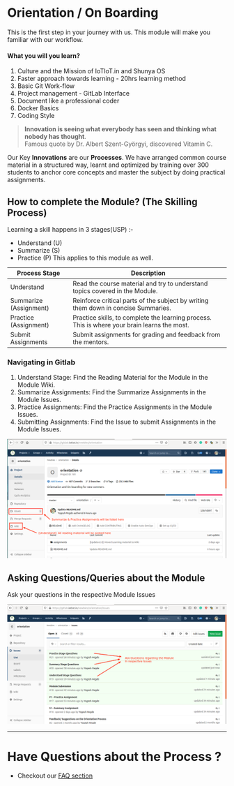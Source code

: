 # Orientation / On Boarding

This is the first step in your journey with us. This module will make you familiar with our workflow.

#### What you will you learn?
1. Culture and the Mission of IoTIoT.in and Shunya OS
1. Faster approach towards learning - 20hrs learning method 
1. Basic Git Work-flow
1. Project management - GitLab Interface
1. Document like a professional coder
1. Docker Basics
1. Coding Style

> **Innovation is seeing what everybody has seen and thinking what nobody has thought**.  
Famous quote by Dr. Albert Szent-Györgyi, discovered Vitamin C.

Our Key **Innovations** are our **Processes**. We have arranged common course material in a structured way, learnt and optimized by training over 300 students to anchor core concepts and master the subject by doing practical assignments.


## How to complete the Module? (The Skilling Process)
Learning a skill happens in 3 stages(USP) :-
- Understand (U)
- Summarize (S)
- Practice (P) 
This applies to this module as well.

| Process Stage | Description | 
|---------------|-----------|
| Understand    | Read the course material and try to understand topics covered in the Module.           |
| Summarize (Assignment)     | Reinforce critical parts of the subject by writing them down in concise Summaries. |
| Practice  (Assignment)    | Practice skills, to complete the learning process. This is where your brain learns the most.     |
| Submit Assignments    | Submit assignments for grading and feedback from the mentors. |

### Navigating in Gitlab 

1. Understand Stage: Find the Reading Material for the Module in the Module Wiki.
2. Summarize Assignments: Find the Summarize Assignments in the Module Issues.
3. Practice Assignments: Find the Practice Assignments in the Module Issues. 
4. Submitting Assignments: Find the Issue to submit Assignments in the Module Issues.

![Gitlab pointers](/extras/01.png)


## Asking Questions/Queries about the Module
Ask your questions in the respective Module Issues

![Gitlab pointers](/extras/03.png)

------------------------------------------------

# Have Questions about the Process ?
* Checkout our [FAQ section](https://gitlab.iotiot.in/newbies/orientation/wikis/FAQ)
